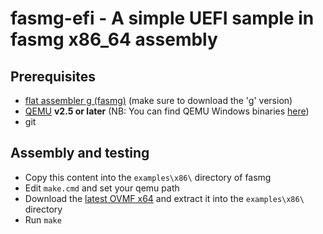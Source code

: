 fasmg-efi - A simple UEFI sample in fasmg x86_64 assembly
=========================================================

## Prerequisites

* [flat assembler g (fasmg)](http://flatassembler.net/download.php) (make sure
  to download the 'g' version)
* [QEMU](http://www.qemu.org) __v2.5 or later__
  (NB: You can find QEMU Windows binaries [here](https://qemu.weilnetz.de/w64/))
* git

## Assembly and testing

* Copy this content into the `examples\x86\` directory of fasmg
* Edit `make.cmd` and set your qemu path
* Download the [latest OVMF x64](http://www.tianocore.org/ovmf/) and
  extract it into the `examples\x86\` directory
* Run `make`
